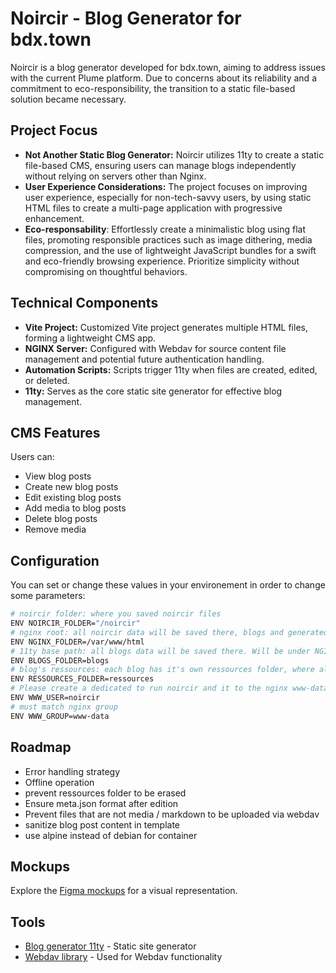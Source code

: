 # Noircir - Blog Generator for bdx.town

Noircir is a blog generator developed for bdx.town, aiming to address issues with the current Plume platform. Due to concerns about its reliability and a commitment to eco-responsibility, the transition to a static file-based solution became necessary.

## Project Focus

- **Not Another Static Blog Generator:** Noircir utilizes 11ty to create a static file-based CMS, ensuring users can manage blogs independently without relying on servers other than Nginx.
- **User Experience Considerations:** The project focuses on improving user experience, especially for non-tech-savvy users, by using static HTML files to create a multi-page application with progressive enhancement.
- **Eco-responsability**: Effortlessly create a minimalistic blog using flat files, promoting responsible practices such as image dithering, media compression, and the use of lightweight JavaScript bundles for a swift and eco-friendly browsing experience. Prioritize simplicity without compromising on thoughtful behaviors.

## Technical Components

- **Vite Project:** Customized Vite project generates multiple HTML files, forming a lightweight CMS app.
- **NGINX Server:** Configured with Webdav for source content file management and potential future authentication handling.
- **Automation Scripts:** Scripts trigger 11ty when files are created, edited, or deleted.
- **11ty:** Serves as the core static site generator for effective blog management.

## CMS Features

Users can:
- View blog posts
- Create new blog posts
- Edit existing blog posts
- Add media to blog posts
- Delete blog posts
- Remove media

## Configuration

You can set or change these values in your environement in order to change some parameters: 

```bash
# noircir folder: where you saved noircir files
ENV NOIRCIR_FOLDER="/noircir"
# nginx root: all noircir data will be saved there, blogs and generated content
ENV NGINX_FOLDER=/var/www/html
# 11ty base path: all blogs data will be saved there. Will be under NGINX_FOLDER
ENV BLOGS_FOLDER=blogs
# blog's ressources: each blog has it's own ressources folder, where all media will be uploaded. Will be under NGINX_FOLDER/BLOGS_FOLDER/username
ENV RESSOURCES_FOLDER=ressources
# Please create a dedicated to run noircir and it to the nginx www-data group
ENV WWW_USER=noircir
# must match nginx group
ENV WWW_GROUP=www-data
```

## Roadmap

- Error handling strategy
- Offline operation
- prevent ressources folder to be erased 
- Ensure meta.json format after edition
- Prevent files that are not media / markdown to be uploaded via webdav
- sanitize blog post content in template 
- use alpine instead of debian for container


## Mockups

Explore the [Figma mockups](https://www.figma.com/file/4yeNx17sBsMgZeaoCX2jhT/Noirsir?type=design&node-id=0-1&mode=design&t=AFuMcptQkwRsC053-0) for a visual representation.

## Tools

- [Blog generator 11ty](https://www.11ty.dev/) - Static site generator
- [Webdav library](https://www.npmjs.com/package/webdav) - Used for Webdav functionality
